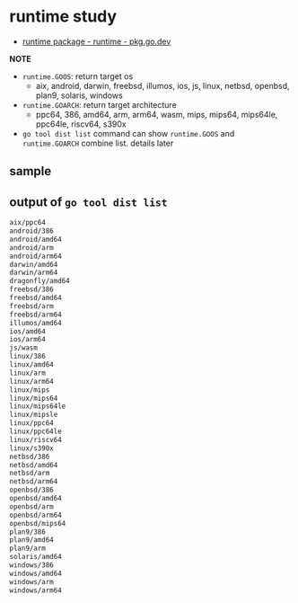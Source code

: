 # runtime study

- [runtime package \- runtime \- pkg\.go\.dev](https://pkg.go.dev/runtime)

**NOTE**

- `runtime.GOOS`: return target os
  - aix, android, darwin, freebsd, illumos, ios, js, linux, netbsd, openbsd, plan9, solaris, windows
- `runtime.GOARCH`: return target architecture
  - ppc64, 386, amd64, arm, arm64, wasm, mips, mips64, mips64le, ppc64le, riscv64, s390x
- `go tool dist list` command can show `runtime.GOOS` and `runtime.GOARCH` combine list. details later



## sample


## output of `go tool dist list`

```bash
aix/ppc64
android/386
android/amd64
android/arm
android/arm64
darwin/amd64
darwin/arm64
dragonfly/amd64
freebsd/386
freebsd/amd64
freebsd/arm
freebsd/arm64
illumos/amd64
ios/amd64
ios/arm64
js/wasm
linux/386
linux/amd64
linux/arm
linux/arm64
linux/mips
linux/mips64
linux/mips64le
linux/mipsle
linux/ppc64
linux/ppc64le
linux/riscv64
linux/s390x
netbsd/386
netbsd/amd64
netbsd/arm
netbsd/arm64
openbsd/386
openbsd/amd64
openbsd/arm
openbsd/arm64
openbsd/mips64
plan9/386
plan9/amd64
plan9/arm
solaris/amd64
windows/386
windows/amd64
windows/arm
windows/arm64
```
